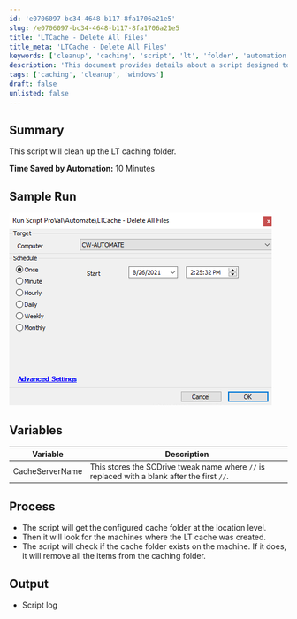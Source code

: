 ```yaml
---
id: 'e0706097-bc34-4648-b117-8fa1706a21e5'
slug: /e0706097-bc34-4648-b117-8fa1706a21e5
title: 'LTCache - Delete All Files'
title_meta: 'LTCache - Delete All Files'
keywords: ['cleanup', 'caching', 'script', 'lt', 'folder', 'automation']
description: 'This document provides details about a script designed to clean up the LT caching folder, saving approximately 10 minutes of manual effort. It includes a sample run, variable descriptions, and a step-by-step process of how the script operates, along with its output.'
tags: ['caching', 'cleanup', 'windows']
draft: false
unlisted: false
---
```


## Summary

This script will clean up the LT caching folder.

**Time Saved by Automation:** 10 Minutes

## Sample Run

![Sample Run](../../../static/img/docs/e0706097-bc34-4648-b117-8fa1706a21e5/image_1.png)

## Variables

| Variable        | Description                                                                                      |
|------------------|--------------------------------------------------------------------------------------------------|
| CacheServerName  | This stores the SCDrive tweak name where `//` is replaced with a blank after the first `//`.  |

## Process

- The script will get the configured cache folder at the location level.
- Then it will look for the machines where the LT cache was created.
- The script will check if the cache folder exists on the machine. If it does, it will remove all the items from the caching folder.

## Output

- Script log

